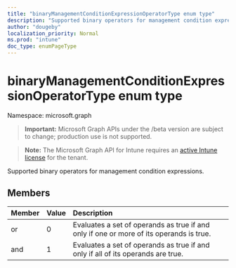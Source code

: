 ```yaml
---
title: "binaryManagementConditionExpressionOperatorType enum type"
description: "Supported binary operators for management condition expressions."
author: "dougeby"
localization_priority: Normal
ms.prod: "intune"
doc_type: enumPageType
---
```


# binaryManagementConditionExpressionOperatorType enum type

Namespace: microsoft.graph

> **Important:** Microsoft Graph APIs under the /beta version are subject to change; production use is not supported.

> **Note:** The Microsoft Graph API for Intune requires an [active Intune license](https://go.microsoft.com/fwlink/?linkid=839381) for the tenant.

Supported binary operators for management condition expressions.

## Members
|Member|Value|Description|
|:---|:---|:---|
|or|0|Evaluates a set of operands as true if and only if one or more of its operands is true.|
|and|1|Evaluates a set of operands as true if and only if all of its operands are true.|



